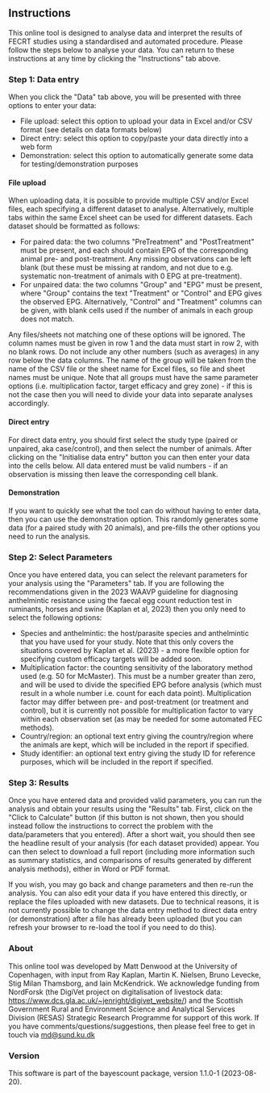 ## Instructions

This online tool is designed to analyse data and interpret the results of FECRT studies using a standardised and automated procedure.  Please follow the steps below to analyse your data.  You can return to these instructions at any time by clicking the "Instructions" tab above.

### Step 1:  Data entry

When you click the "Data" tab above, you will be presented with three options to enter your data:

- File upload:  select this option to upload your data in Excel and/or CSV format (see details on data formats below)
- Direct entry:  select this option to copy/paste your data directly into a web form
- Demonstration:  select this option to automatically generate some data for testing/demonstration purposes

#### File upload

When uploading data, it is possible to provide multiple CSV and/or Excel files, each specifying a different dataset to analyse.  Alternatively, multiple tabs within the same Excel sheet can be used for different datasets.  Each dataset should be formatted as follows:

- For paired data:  the two columns "PreTreatment" and "PostTreatment" must be present, and each should contain EPG of the corresponding animal pre- and post-treatment.  Any missing observations can be left blank (but these must be missing at random, and not due to e.g. systematic non-treatment of animals with 0 EPG at pre-treatment).
- For unpaired data:  the two columns "Group" and "EPG" must be present, where "Group" contains the text "Treatment" or "Control" and EPG gives the observed EPG.  Alternatively, "Control" and "Treatment" columns can be given, with blank cells used if the number of animals in each group does not match.

Any files/sheets not matching one of these options will be ignored.  The column names must be given in row 1 and the data must start in row 2, with no blank rows.  Do not include any other numbers (such as averages) in any row below the data columns.  The name of the group will be taken from the name of the CSV file or the sheet name for Excel files, so file and sheet names must be unique.  Note that all groups must have the same parameter options (i.e. multiplication factor, target efficacy and grey zone) - if this is not the case then you will need to divide your data into separate analyses accordingly.

#### Direct entry

For direct data entry, you should first select the study type (paired or unpaired, aka case/control), and then select the number of animals.  After clicking on the "Initialise data entry" button you can then enter your data into the cells below.  All data entered must be valid numbers - if an observation is missing then leave the corresponding cell blank.

#### Demonstration

If you want to quickly see what the tool can do without having to enter data, then you can use the demonstration option.  This randomly generates some data (for a paired study with 20 animals), and pre-fills the other options you need to run the analysis.


### Step 2:  Select Parameters

Once you have entered data, you can select the relevant parameters for your analysis using the "Parameters" tab.  If you are following the recommendations given in the 2023 WAAVP guideline for diagnosing anthelmintic resistance using the faecal egg count reduction test in ruminants, horses and swine (Kaplan et al, 2023) then you only need to select the following options:

- Species and anthelmintic:  the host/parasite species and anthelmintic that you have used for your study. Note that this only covers the situations covered by Kaplan et al. (2023) - a more flexible option for specifying custom efficacy targets will be added soon.
- Multiplication factor:  the counting sensitivity of the laboratory method used (e.g. 50 for McMaster). This must be a number greater than zero, and will be used to divide the specified EPG before analysis (which must result in a whole number i.e. count for each data point). Multiplication factor may differ between pre- and post-treatment (or treatment and control), but it is currently not possible for multiplication factor to vary within each observation set (as may be needed for some automated FEC methods).
- Country/region:  an optional text entry giving the country/region where the animals are kept, which will be included in the report if specified.
- Study identifier:  an optional text entry giving the study ID for reference purposes, which will be included in the report if specified.


### Step 3:  Results

Once you have entered data and provided valid parameters, you can run the analysis and obtain your results using the "Results" tab. First, click on the "Click to Calculate" button (if this button is not shown, then you should instead follow the instructions to correct the problem with the data/parameters that you entered). After a short wait, you should then see the headline result of your analysis (for each dataset provided) appear. You can then select to download a full report (including more information such as summary statistics, and comparisons of results generated by different analysis methods), either in Word or PDF format.

If you wish, you may go back and change parameters and then re-run the analysis.  You can also edit your data if you have entered this directly, or replace the files uploaded with new datasets.  Due to technical reasons, it is not currently possible to change the data entry method to direct data entry (or demonstration) after a file has already been uploaded (but you can refresh your browser to re-load the tool if you need to do this).


### About

This online tool was developed by Matt Denwood at the University of Copenhagen, with input from Ray Kaplan, Martin K. Nielsen, Bruno Levecke, Stig Milan Thamsborg, and Iain McKendrick.  We acknowledge funding from NordForsk (the DigiVet project on digitalisation of livestock data:  https://www.dcs.gla.ac.uk/~jenright/digivet_website/) and the Scottish Government Rural and Environment Science and Analytical Services Division (RESAS) Strategic Research Programme for support of this work.  If you have comments/questions/suggestions, then please feel free to get in touch via md@sund.ku.dk

### Version

This software is part of the bayescount package, version 1.1.0-1 (2023-08-20).
